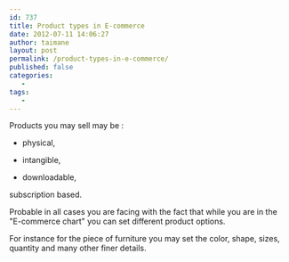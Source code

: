 ```yaml
---
id: 737
title: Product types in E-commerce
date: 2012-07-11 14:06:27
author: taimane
layout: post
permalink: /product-types-in-e-commerce/
published: false
categories:
   -
tags:
   -
---
```

Products you may sell may be :



* physical, 

* intangible, 

* downloadable,

subscription based.



Probable in all cases you are facing with the fact that while you are in the "E-commerce chart" you can set different product options.

For instance for the piece of furniture you may set the color, shape, sizes, quantity and many other finer details.





  

